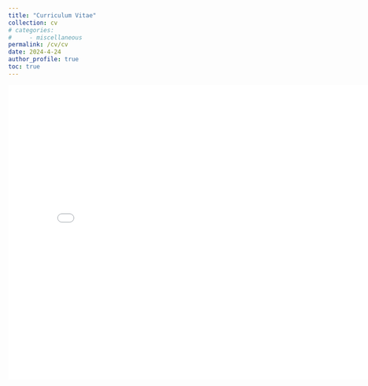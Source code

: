 ```yaml
---
title: "Curriculum Vitae"
collection: cv
# categories:
#     - miscellaneous
permalink: /cv/cv
date: 2024-4-24
author_profile: true
toc: true
---
```



<embed src="assets/pdf/CVEnglish.pdf" width="800px" height="600px" />





